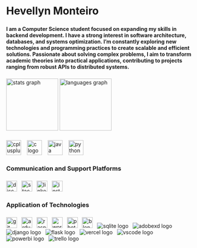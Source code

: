 <h1 align="left">Hevellyn Monteiro</h1>

###

<h4 align="left">I am a Computer Science student focused on expanding my skills in backend development. I have a strong interest in software architecture, databases, and systems optimization. I’m constantly exploring new technologies and programming practices to create scalable and efficient solutions. Passionate about solving complex problems, I aim to transform academic theories into practical applications, contributing to projects ranging from robust APIs to distributed systems.</h4>

###

<div align="left">
  <img src="https://github-readme-stats.vercel.app/api?username=Hevee06&hide_title=false&hide_rank=false&show_icons=true&include_all_commits=true&count_private=true&disable_animations=false&theme=dracula&locale=en&hide_border=false&order=1" height="140" alt="stats graph"  />
  <img src="https://github-readme-stats.vercel.app/api/top-langs?username=Hevee06&locale=en&hide_title=false&layout=compact&card_width=320&langs_count=5&theme=dracula&hide_border=false&order=2" height="140" alt="languages graph"  />
</div>

###

<div align="left">
  <img src="https://skillicons.dev/icons?i=cpp" height="40" alt="cplusplus logo"  />
  <img width="8" />
  <img src="https://skillicons.dev/icons?i=c" height="40" alt="c logo"  />
  <img width="8" />
  <img src="https://skillicons.dev/icons?i=java" height="40" alt="java logo"  />
  <img width="8" />
  <img src="https://skillicons.dev/icons?i=py" height="40" alt="python logo"  />
</div>

###

<h3 align="left">Communication and Support Platforms</h3>

###

<div align="left">
  <img src="https://img.shields.io/badge/Discord-5865F2?logo=discord&logoColor=white&style=for-the-badge" height="29" alt="discord logo"  />
  <img width="4" />
  <img src="https://img.shields.io/badge/Stack Overflow-F58025?logo=stackoverflow&logoColor=black&style=for-the-badge" height="29" alt="stackoverflow logo"  />
  <img width="4" />
  <img src="https://img.shields.io/badge/LinkedIn-0A66C2?logo=linkedin&logoColor=white&style=for-the-badge" height="29" alt="linkedin logo"  />
  <img width="4" />
  <img src="https://img.shields.io/badge/Instagram-E4405F?logo=instagram&logoColor=white&style=for-the-badge" height="29" alt="instagram logo"  />
</div>

###

<h3 align="left">Application of Technologies</h3>

###

<div align="left">
  <img src="https://img.shields.io/badge/Git-F05032?logo=git&logoColor=white&style=for-the-badge" height="29" alt="git logo"  />
  <img width="4" />
  <img src="https://img.shields.io/badge/Arduino-00979D?logo=arduino&logoColor=white&style=for-the-badge" height="29" alt="arduino logo"  />
  <img width="4" />
  <img src="https://img.shields.io/badge/Raspberry Pi-A22846?logo=raspberrypi&logoColor=white&style=for-the-badge" height="29" alt="raspberrypi logo"  />
  <img width="4" />
  <img src="https://img.shields.io/badge/WordPress-21759B?logo=wordpress&logoColor=white&style=for-the-badge" height="29" alt="wordpress logo"  />
  <img width="4" />
  <img src="https://img.shields.io/badge/Adobe Photoshop-31A8FF?logo=adobephotoshop&logoColor=black&style=for-the-badge" height="29" alt="photoshop logo"  />
  <img width="4" />
  <img src="https://img.shields.io/badge/blender-%23F5792A.svg?style=for-the-badge&logo=blender&logoColor=white" height="29" alt="blender logo"  />
  <img width="4" />
  <img src="https://img.shields.io/badge/sqlite-%2307405e.svg?style=for-the-badge&logo=sqlite&logoColor=white" heigth="29" alt="sqlite logo" />
  <img width="4" />
  <img src="https://img.shields.io/badge/Adobe%20XD-470137?style=for-the-badge&logo=Adobe%20XD&logoColor=#FF61F6" heigth="29" alt="adobexd logo" />
  <img width="4" />
  <img src="https://img.shields.io/badge/django-%23092E20.svg?style=for-the-badge&logo=django&logoColor=white" heigth="29" alt="django logo" />
  <img width="4" />
  <img src="https://img.shields.io/badge/flask-%23000.svg?style=for-the-badge&logo=flask&logoColor=white" heigth="29" alt="flask logo" />
  <img width="4" />
  <img src="https://img.shields.io/badge/vercel-%23000000.svg?style=for-the-badge&logo=vercel&logoColor=white" heigth="29" alt="vercel logo" />
  <img width="4" />
  <img src="https://img.shields.io/badge/Visual%20Studio%20Code-0078d7.svg?style=for-the-badge&logo=visual-studio-code&logoColor=white" heigth="29" alt="vscode logo" />
  <img width="4" />
  <img src="https://img.shields.io/badge/power_bi-F2C811?style=for-the-badge&logo=powerbi&logoColor=black" heigth="29" alt="powerbi logo" />
  <img width="4" />
  <img src="https://img.shields.io/badge/Trello-%23026AA7.svg?style=for-the-badge&logo=Trello&logoColor=white" heigth="29" alt="trello logo" />
</div>

###
